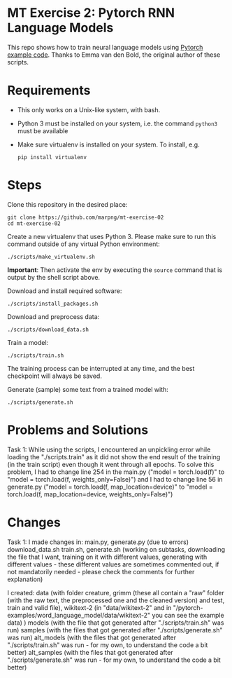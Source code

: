 # MT Exercise 2: Pytorch RNN Language Models

This repo shows how to train neural language models using [Pytorch example code](https://github.com/pytorch/examples/tree/master/word_language_model). Thanks to Emma van den Bold, the original author of these scripts. 

# Requirements

- This only works on a Unix-like system, with bash.
- Python 3 must be installed on your system, i.e. the command `python3` must be available
- Make sure virtualenv is installed on your system. To install, e.g.

    `pip install virtualenv`

# Steps

Clone this repository in the desired place:

    git clone https://github.com/marpng/mt-exercise-02
    cd mt-exercise-02

Create a new virtualenv that uses Python 3. Please make sure to run this command outside of any virtual Python environment:

    ./scripts/make_virtualenv.sh

**Important**: Then activate the env by executing the `source` command that is output by the shell script above.

Download and install required software:

    ./scripts/install_packages.sh

Download and preprocess data:

    ./scripts/download_data.sh

Train a model:

    ./scripts/train.sh

The training process can be interrupted at any time, and the best checkpoint will always be saved.

Generate (sample) some text from a trained model with:

    ./scripts/generate.sh

# Problems and Solutions
Task 1:
While using the scripts, I encountered an unpickling error while loading the "./scripts.train" as it did not show the end result of the training (in the train script) even though it went through all epochs. 
To solve this problem, I had to change line 254 in the main.py ("model = torch.load(f)" to "model = torch.load(f, weights_only=False)") and I had to change line 56 in generate.py ("model = torch.load(f, map_location=device)" to "model = torch.load(f, map_location=device, weights_only=False)")

# Changes
Task 1:
I made changes in:
main.py, generate.py (due to errors)
download_data.sh train.sh, generate.sh (working on subtasks, downloading the file that I want, training on it with different values, generating with different values - these different values are sometimes commented out, if not mandatorily needed - please check the comments for further explanation)

I created:
data (with folder creature, grimm (these all contain a "raw" folder (with the raw text, the preprocessed one and the cleaned version) and test, train and valid file), wikitext-2 (in "data/wikitext-2" and in "/pytorch-examples/word_language_model/data/wikitext-2" you can see the example data) )
models (with the file that got generated after "./scripts/train.sh" was run)
samples (with the files that got generated after "./scripts/generate.sh" was run)
alt_models (with the files that got generated after "./scripts/train.sh" was run - for my own, to understand the code a bit better)
alt_samples (with the files that got generated after "./scripts/generate.sh" was run - for my own, to understand the code a bit better)
